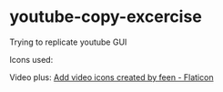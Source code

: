 # youtube-copy-excercise
Trying to replicate youtube GUI

Icons used:

  Video plus:
  <a href="https://www.flaticon.com/free-icons/add-video" title="add video icons">Add video icons created by feen - Flaticon</a>
